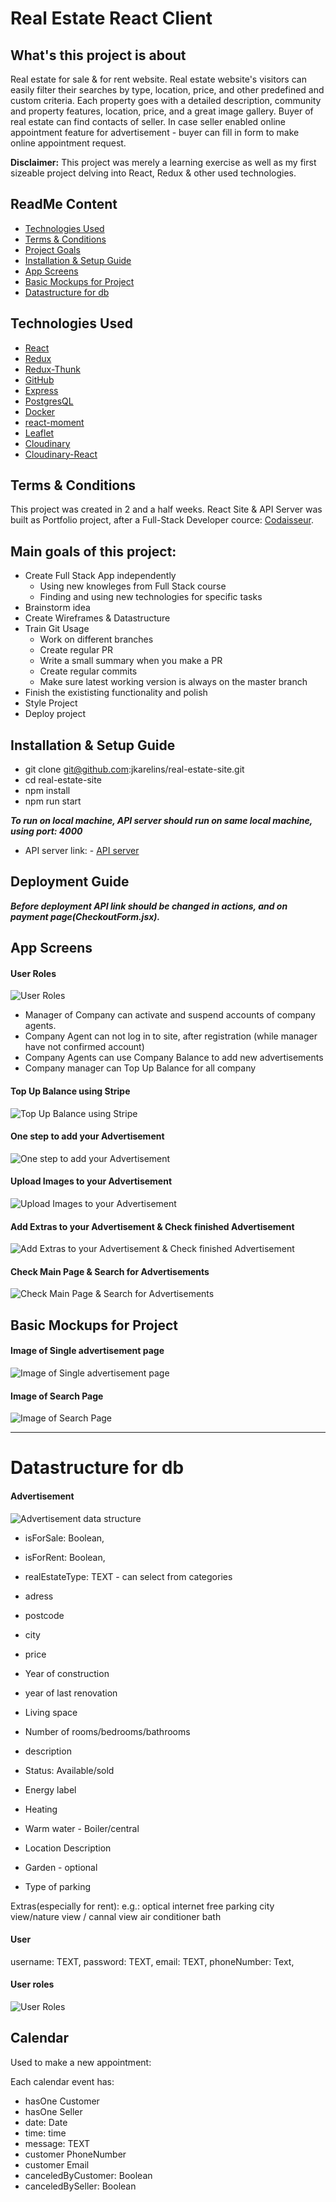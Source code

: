 # Real Estate React Client 

## What's this project is about

Real estate for sale & for rent website. Real estate website's visitors can easily filter their searches by type, location, price, and other predefined and custom criteria. Each property goes with a detailed description, community and property features, location, price, and a great image gallery.
Buyer of real estate can find contacts of seller. In case seller enabled online appointment feature for advertisement - buyer can fill in form to make online appointment request.

**Disclaimer:**
This project was merely a learning exercise as well as my first sizeable project delving into React, Redux & other used technologies.

## ReadMe Content 

- [Technologies Used](https://github.com/Karim-onward/Real-Estate-Website-1/tree/feat/readme-update#technologies-used)
- [Terms & Conditions](https://github.com/Karim-onward/Real-Estate-Website-1#terms--conditions)
- [Project Goals](https://github.com/Karim-onward/Real-Estate-Website-1#main-goals-of-this-project)
- [Installation & Setup Guide](https://github.com/Karim-onward/Real-Estate-Website-1/tree/feat/readme-update#installation--setup-guide)
- [App Screens](https://github.com/Karim-onward/Real-Estate-Website-1/tree/feat/readme-update#app-screens)
- [Basic Mockups for Project](https://github.com/Karim-onwardReal-Estate-Website-1/tree/feat/readme-update#basic-mockups-for-project)
- [Datastructure for db](https://github.com/Karim-onward/Real-Estate-Website-1/tree/feat/readme-update#datastructure-for-db)

## Technologies Used

- [React](https://reactjs.org/)
- [Redux](https://redux.js.org/)
- [Redux-Thunk](https://github.com/reduxjs/redux-thunk)
- [GitHub](http://github.com)
- [Express](https://expressjs.com/)
- [PostgresQL](https://www.postgresql.org/)
- [Docker](https://www.docker.com/)
- [react-moment](https://github.com/headzoo/react-moment#readme)
- [Leaflet](https://leafletjs.com/)
- [Cloudinary](https://cloudinary.com/)
- [Cloudinary-React](https://cloudinary.com/documentation/react_integration)

## Terms & Conditions

This project was created in 2 and a half weeks. React Site & API Server was built as Portfolio project, after a Full-Stack Developer cource: [Codaisseur](https://codaisseur.com/).

## Main goals of this project:

- Create Full Stack App independently
  - Using new knowleges from Full Stack course
  - Finding and using new technologies for specific tasks
- Brainstorm idea
- Create Wireframes & Datastructure
- Train Git Usage
  - Work on different branches
  - Create regular PR
  - Write a small summary when you make a PR
  - Create regular commits
  - Make sure latest working version is always on the master branch
- Finish the exististing functionality and polish
- Style Project
- Deploy project

## Installation & Setup Guide

- git clone git@github.com:jkarelins/real-estate-site.git
- cd real-estate-site
- npm install
- npm run start

**_To run on local machine, API server should run on same local machine, using port: 4000_**

- API server link: - [API server](https://github.com/jkarelins/real-estate-server)

## Deployment Guide

**_Before deployment API link should be changed in actions, and on payment page(CheckoutForm.jsx)._**

## App Screens

#### User Roles

![User Roles](https://github.com/jkarelins/real-estate-site/blob/master/images/ready-screens/manager-agent-roles.gif?raw=true)

- Manager of Company can activate and suspend accounts of company agents.
- Company Agent can not log in to site, after registration (while manager have not confirmed account)
- Company Agents can use Company Balance to add new advertisements
- Company manager can Top Up Balance for all company

#### Top Up Balance using Stripe

![Top Up Balance using Stripe](https://github.com/jkarelins/real-estate-site/blob/master/images/ready-screens/top-up-balance-stripe.gif?raw=true)

#### One step to add your Advertisement

![One step to add your Advertisement](https://github.com/jkarelins/real-estate-site/blob/master/images/ready-screens/Easy-to-add-advert.gif)

#### Upload Images to your Advertisement

![Upload Images to your Advertisement](https://github.com/jkarelins/real-estate-site/blob/master/images/ready-screens/image-upload.gif?raw=true)

#### Add Extras to your Advertisement & Check finished Advertisement

![Add Extras to your Advertisement & Check finished Advertisement](https://github.com/jkarelins/real-estate-site/blob/master/images/ready-screens/add-extras+overview.gif?raw=true)

#### Check Main Page & Search for Advertisements

![Check Main Page & Search for Advertisements](https://github.com/jkarelins/real-estate-site/blob/master/images/ready-screens/main-page&search.gif?raw=true)

## Basic Mockups for Project

#### Image of Single advertisement page

![Image of Single advertisement page](https://github.com/jkarelins/real-estate-site/blob/master/images/One_Advertisement_page.png?raw=true)

#### Image of Search Page

![Image of Search Page](https://github.com/jkarelins/real-estate-site/blob/master/images/Search_page.png?raw=true)

---

# Datastructure for db

#### Advertisement

![Advertisement data structure](https://github.com/jkarelins/real-estate-site/blob/master/images/advert-data-table.png?raw=true)

- isForSale: Boolean,
- isForRent: Boolean,
- realEstateType: TEXT - can select from categories

- adress
- postcode
- city
- price
- Year of construction
- year of last renovation
- Living space
- Number of rooms/bedrooms/bathrooms
- description
- Status: Available/sold
- Energy label
- Heating
- Warm water - Boiler/central
- Location Description
- Garden - optional
- Type of parking

Extras(especially for rent):
e.g.:
optical internet
free parking
city view/nature view / cannal view
air conditioner
bath

#### User

username: TEXT,
password: TEXT,
email: TEXT,
phoneNumber: Text,

#### User roles

![User Roles](https://github.com/jkarelins/real-estate-site/blob/master/images/user-roles-updated.png?raw=true)

## Calendar

Used to make a new appointment:

Each calendar event has:

- hasOne Customer
- hasOne Seller
- date: Date
- time: time
- message: TEXT
- customer PhoneNumber
- customer Email
- canceledByCustomer: Boolean
- canceledBySeller: Boolean
